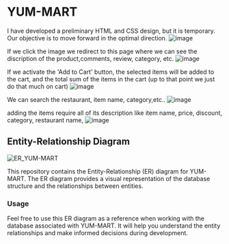 # YUM-MART
I have developed a preliminary HTML and CSS design, but it is temporary. Our objective is to move forward in the optimal direction. 
![image](https://github.com/aashish-project/YUM-MART/assets/96516926/54a3b706-5d22-4d4d-b6e7-1c66377617c0)

If we click the image we redirect to this page where we can see the discription of the product,comments, review, category, etc.
![image](https://github.com/aashish-project/YUM-MART/assets/96516926/043f91ad-66cf-4e04-9f10-5b463d4ea6bc)

If we activate the 'Add to Cart' button, the selected items will be added to the cart, and the total sum of the items in the cart (up to that point we just do that much on cart)
![image](https://github.com/aashish-project/YUM-MART/assets/96516926/b7340f4d-ad4a-42f1-b416-e033c89fd822)

We can search the restaurant, item name, category,etc.. 
![image](https://github.com/aashish-project/YUM-MART/assets/96516926/f2500d77-ad41-4916-9589-4d8e2923d82f)

adding the items require all of its description like item name, price, discount, category, restaurant name,
![image](https://github.com/aashish-project/YUM-MART/assets/96516926/881c785b-5ed2-4bca-9c36-7faa3f6e67c2)


## Entity-Relationship Diagram

![ER_YUM-MART](https://github.com/aashish-project/YUM-MART/assets/96516926/c923c52f-23ba-486d-9a73-1a59267ec922)

This repository contains the Entity-Relationship (ER) diagram for YUM-MART. The ER diagram provides a visual representation of the database structure and the relationships between entities.

### Usage

Feel free to use this ER diagram as a reference when working with the database associated with YUM-MART. It will help you understand the entity relationships and make informed decisions during development.
